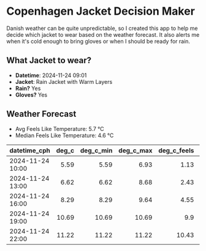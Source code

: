 
# Copenhagen Jacket Decision Maker

Danish weather can be quite unpredictable, so I created this app to help me decide which jacket to wear based on the weather forecast. 
It also alerts me when it's cold enough to bring gloves or when I should be ready for rain.

## What Jacket to wear?

- **Datetime**: 2024-11-24 09:01
- **Jacket**: Rain Jacket with Warm Layers
- **Rain?** Yes
- **Gloves?** Yes

## Weather Forecast
- Avg Feels Like Temperature: 5.7 °C
- Median Feels Like Temperature: 4.6 °C

| datetime_cph     |   deg_c |   deg_c_min |   deg_c_max |   deg_c_feels | weather   | wind   | rain   |
|:-----------------|--------:|------------:|------------:|--------------:|:----------|:-------|:-------|
| 2024-11-24 10:00 |    5.59 |        5.59 |        6.93 |          1.13 | Rain      | High   | Medium |
| 2024-11-24 13:00 |    6.62 |        6.62 |        8.68 |          2.43 | Rain      | High   | Medium |
| 2024-11-24 16:00 |    8.29 |        8.29 |        9.64 |          4.55 | Clouds    | High   | None   |
| 2024-11-24 19:00 |   10.69 |       10.69 |       10.69 |          9.9  | Clouds    | High   | None   |
| 2024-11-24 22:00 |   11.22 |       11.22 |       11.22 |         10.43 | Clouds    | High   | None   |
        